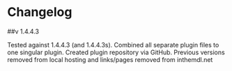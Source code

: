 Changelog
=========
##v 1.4.4.3

Tested against 1.4.4.3 (and 1.4.4.3s).
Combined all separate plugin files to one singular plugin.
Created plugin repository via GitHub.
Previous versions removed from local hosting and links/pages removed from inthemdl.net
